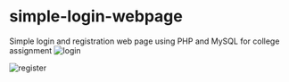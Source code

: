 # simple-login-webpage
Simple login and registration web page using PHP and MySQL for college assignment
![login](https://user-images.githubusercontent.com/81472165/140658225-09db5526-a1d0-45c9-801d-fd27583d5559.png)

![register](https://user-images.githubusercontent.com/81472165/140658230-14790798-279a-43cc-a828-77322b7cac5a.png)

